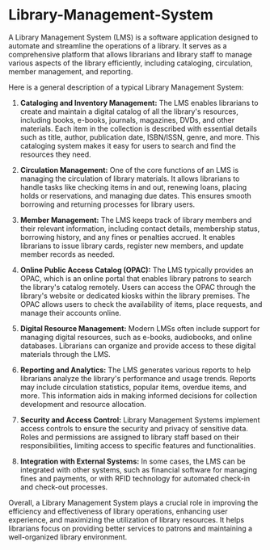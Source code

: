 # Library-Management-System
A Library Management System (LMS) is a software application designed to automate and streamline the operations of a library. It serves as a comprehensive platform that allows librarians and library staff to manage various aspects of the library efficiently, including cataloging, circulation, member management, and reporting.

Here is a general description of a typical Library Management System:
1. **Cataloging and Inventory Management:** The LMS enables librarians to create and maintain a digital catalog of all the library's resources, including books, e-books, journals, magazines, DVDs, and other materials. Each item in the collection is described with essential details such as title, author, publication date, ISBN/ISSN, genre, and more. This cataloging system makes it easy for users to search and find the resources they need.

2. **Circulation Management:** One of the core functions of an LMS is managing the circulation of library materials. It allows librarians to handle tasks like checking items in and out, renewing loans, placing holds or reservations, and managing due dates. This ensures smooth borrowing and returning processes for library users.

3. **Member Management:** The LMS keeps track of library members and their relevant information, including contact details, membership status, borrowing history, and any fines or penalties accrued. It enables librarians to issue library cards, register new members, and update member records as needed.

4. **Online Public Access Catalog (OPAC):** The LMS typically provides an OPAC, which is an online portal that enables library patrons to search the library's catalog remotely. Users can access the OPAC through the library's website or dedicated kiosks within the library premises. The OPAC allows users to check the availability of items, place requests, and manage their accounts online.

5. **Digital Resource Management:** Modern LMSs often include support for managing digital resources, such as e-books, audiobooks, and online databases. Librarians can organize and provide access to these digital materials through the LMS.

6. **Reporting and Analytics:** The LMS generates various reports to help librarians analyze the library's performance and usage trends. Reports may include circulation statistics, popular items, overdue items, and more. This information aids in making informed decisions for collection development and resource allocation.

7. **Security and Access Control:** Library Management Systems implement access controls to ensure the security and privacy of sensitive data. Roles and permissions are assigned to library staff based on their responsibilities, limiting access to specific features and functionalities.

8. **Integration with External Systems:** In some cases, the LMS can be integrated with other systems, such as financial software for managing fines and payments, or with RFID technology for automated check-in and check-out processes.

Overall, a Library Management System plays a crucial role in improving the efficiency and effectiveness of library operations, enhancing user experience, and maximizing the utilization of library resources. It helps librarians focus on providing better services to patrons and maintaining a well-organized library environment.
